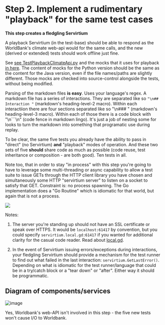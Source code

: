 # Step 2. Implement a rudimentary "playback" for the same test cases

**This step creates a fledgling Servirtium**

A playback Servirtium (in the test-base) should be able to respond as the WorldBank's climate web-api would for the same calls, and the new (derived or extended) tests should work offline just fine.

See [see TestPlaybackClimateApi.py](https://github.com/servirtium/demo-python-climate-tck/blob/master/src/test/TestPlaybackClimateApi.py) and the mocks that it uses for playback [in here](https://github.com/servirtium/demo-python-climate-tck/tree/master/src/mocks). The content of mocks for the Python version should be the same as the content for the Java version, even if the file names/paths are slightly different. Those mocks are checked into source-control alongside the tests, without being modified.

Parsing of the markdown files **is easy**. Uses your language's regex. A markdown file has a series of interactions. They are separated like so `"\n## Interaction "` (markdown's heading-level-2 macro). Within each interactiion there are four sections separated like so "\n### " (markdown's heading-level-3 macro). Within each of those there is a code block with "\n```\n" (code fence in markdown lingo). It's just a job of nesting some for looks to turn the markdown into something that programatic use during replay. 

To be clear, the same five tests you already have the ability to pass in "direct" (no Servirtium) **and** "playback" modes of operation. And these two sets of five **should** share code as much as possible (code reuse, test inheritance or composition - are both good). Ten tests in all.

Note too, that in order to stay "in process" with this step you're going to have to leverage 
some multi-threading or async capability to allow a test suite to issue GETs through the HTTP client library you have chosen and simultaneously some HTTP "servirtium server" to listen on a socket to satisfy that GET. Constraint is: no process spawning. The Go implementation does a "Go Routine" which is idiomatic for that world, but again that is not a process.

<img src="https://raw.github.com/servirtium/README/master/2.svg?sanitize=true">

Notes:
1. The server you're standing up should not have an SSL certificate or speak over HTTPS. It would be `localhost:61417` by convention, but you could specify `servirtium.local.gd:61417` if you wanted for additional clarity for the casual code reader. Read about [local.gd](http://local.gd).

2. In the event of Servirtium issuing errors/exceptions during interactions, your fledgling Servirtium should provide a mechanism for the test runner to find out what failed in the last interaction:  `servirtium.GetLastError()`. Depending on what is idiomatic for the test runner/language that could be in a try/catch block or a "tear down" or "after". Either way it should be programmatic. 



## Diagram of components/services

![image](https://user-images.githubusercontent.com/82182/91485984-8a8c8680-e8a3-11ea-9b9e-bdefd657452d.png)

Yes, Worldbank's web-API isn't involved in this step - the five new tests won't cause I/O to Worldbank.
